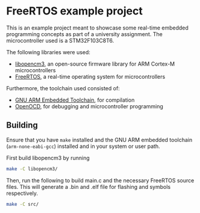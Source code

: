 # FreeRTOS example project

This is an example project meant to showcase some real-time embedded programming concepts as part of a university assignment. The microcontroller used is a STM32F103C8T6.

The following libraries were used:

- [libopencm3](https://github.com/libopencm3/libopencm3), an open-source firmware library for ARM Cortex-M microcontrollers
- [FreeRTOS](https://www.freertos.org/index.html), a real-time operating system for microcontrollers

Furthermore, the toolchain used consisted of:

- [GNU ARM Embedded Toolchain](https://developer.arm.com/downloads/-/gnu-rm), for compilation
- [OpenOCD](https://openocd.org/), for debugging and microcontroller programming

## Building

Ensure that you have `make` installed and the GNU ARM embedded toolchain (`arm-none-eabi-gcc`) installed and in your system or user path.

First build libopencm3 by running
```bash
make -C libopencm3/
```

Then, run the following to build main.c and the necessary FreeRTOS source files. This will generate a .bin and .elf file for flashing and symbols respectively.
```bash
make -C src/
```